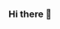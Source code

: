 ### Hi there 👋

<!--
### 📚EDU
- 청주 그린 컴퓨터 아카데미 백엔드과정 수료 (2023.03 - 23.08)
- SSAFY 11기 (2024.01 - ing)

### 🎨PROJECT

|PERIOD|TITLE|SUBJECT|
|---|---|---|
|23.07 - 08|레고 쇼핑몰|레고 쇼핑몰 디자인 변경(개인 프로젝트)|
|---|---|---| 

### 📝SKILL
Java / Javascript / Spring /
-->
